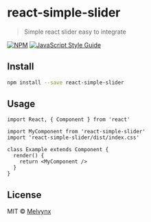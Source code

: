 # react-simple-slider

> Simple react slider easy to integrate

[![NPM](https://img.shields.io/npm/v/react-simple-slider.svg)](https://www.npmjs.com/package/react-simple-slider) [![JavaScript Style Guide](https://img.shields.io/badge/code_style-standard-brightgreen.svg)](https://standardjs.com)

## Install

```bash
npm install --save react-simple-slider
```

## Usage

```tsx
import React, { Component } from 'react'

import MyComponent from 'react-simple-slider'
import 'react-simple-slider/dist/index.css'

class Example extends Component {
  render() {
    return <MyComponent />
  }
}
```

## License

MIT © [Melvynx](https://github.com/Melvynx)
